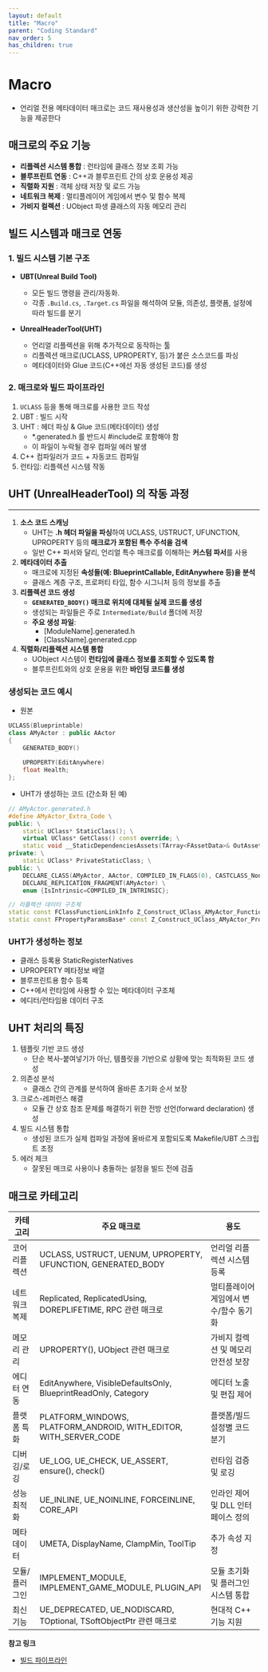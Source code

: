 ```yaml
---
layout: default
title: "Macro"
parent: "Coding Standard"
nav_order: 5
has_children: true
---
```


# Macro
- 언리얼 전용 메타데이터 매크로는 코드 재사용성과 생산성을 높이기 위한 강력한 기능을 제공한다

## 매크로의 주요 기능
- **리플렉션 시스템 통합** : 런타임에 클래스 정보 조회 가능
- **블루프린트 연동** : C++과 블루프린트 간의 상호 운용성 제공
- **직렬화 지원** : 객체 상태 저장 및 로드 가능
- **네트워크 복제** : 멀티플레이어 게임에서 변수 및 함수 복제
- **가비지 컬렉션** : UObject 파생 클래스의 자동 메모리 관리

## 빌드 시스템과 매크로 연동
### 1. 빌드 시스템 기본 구조
- **UBT(Unreal Build Tool)**
  - 모든 빌드 명령을 관리/자동화.
  - 각종 `.Build.cs`, `.Target.cs` 파일을 해석하여 모듈, 의존성, 플랫폼, 설정에 따라 빌드를 분기

- **UnrealHeaderTool(UHT)**
    - 언리얼 리플렉션을 위해 추가적으로 동작하는 툴
    - 리플렉션 매크로(UCLASS, UPROPERTY, 등)가 붙은 소스코드를 파싱
    - 메타데이터와 Glue 코드(C++에선 자동 생성된 코드)를 생성

### 2. 매크로와 빌드 파이프라인
1. `UCLASS` 등을 통해 매크로를 사용한 코드 작성
2. UBT : 빌드 시작
3. UHT : 헤더 파싱 & Glue 코드(메타데이터) 생성
    - *.generated.h 를 반드시 #include로 포함해야 함
    - 이 파일이 누락될 경우 컴파일 에러 발생
4. C++ 컴파일러가 코드 + 자동코드 컴파일
5. 런타임: 리플렉션 시스템 작동

## UHT (UnrealHeaderTool) 의 작동 과정
---
1. **소스 코드 스캐닝**
   - UHT는 **.h 헤더 파일을 파싱**하여 UCLASS, USTRUCT, UFUNCTION, UPROPERTY 등의 **매크로가 포함된 특수 주석을 검색**
   - 일반 C++ 파서와 달리, 언리얼 특수 매크로를 이해하는 **커스텀 파서**를 사용
2. **메타데이터 추출**
    - 매크로에 지정된 **속성들(예: BlueprintCallable, EditAnywhere 등)을 분석**
    - 클래스 계층 구조, 프로퍼티 타입, 함수 시그니처 등의 정보를 추출
3. **리플렉션 코드 생성**
    - **`GENERATED_BODY()` 매크로 위치에 대체될 실제 코드를 생성**
    - 생성되는 파일들은 주로 `Intermediate/Build` 폴더에 저장
    - **주요 생성 파일**:
        - [ModuleName].generated.h
        - [ClassName].generated.cpp
4. **직렬화/리플렉션 시스템 통합**
    - UObject 시스템이 **런타임에 클래스 정보를 조회할 수 있도록 함**
    - 블루프린트와의 상호 운용을 위한 **바인딩 코드를 생성**

### 생성되는 코드 예시
- 원본
```c++
UCLASS(Blueprintable)
class AMyActor : public AActor
{
    GENERATED_BODY()
    
    UPROPERTY(EditAnywhere)
    float Health;
};
```
- UHT가 생성하는 코드 (간소화 된 예)

```c++
// AMyActor.generated.h
#define AMyActor_Extra_Code \
public: \
    static UClass* StaticClass(); \
    virtual UClass* GetClass() const override; \
    static void __StaticDependenciesAssets(TArray<FAssetData>& OutAssets); \
private: \
    static UClass* PrivateStaticClass; \
public: \
    DECLARE_CLASS(AMyActor, AActor, COMPILED_IN_FLAGS(0), CASTCLASS_None, TEXT("/Script/MyGame"), NO_API) \
    DECLARE_REPLICATION_FRAGMENT(AMyActor) \
    enum {IsIntrinsic=COMPILED_IN_INTRINSIC};

// 리플렉션 데이터 구조체
static const FClassFunctionLinkInfo Z_Construct_UClass_AMyActor_Functions[];
static const FPropertyParamsBase* const Z_Construct_UClass_AMyActor_Properties[];
```
### UHT가 생성하는 정보
- 클래스 등록용 StaticRegisterNatives
- UPROPERTY 메타정보 배열
- 블루프린트용 함수 등록
- C++에서 런타임에 사용할 수 있는 메타데이터 구조체
- 에디터/런타임용 데이터 구조

## UHT 처리의 특징
1. 템플릿 기반 코드 생성
    - 단순 복사-붙여넣기가 아닌, 템플릿을 기반으로 상황에 맞는 최적화된 코드 생성
2. 의존성 분석
    - 클래스 간의 관계를 분석하여 올바른 초기화 순서 보장
3. 크로스-레퍼런스 해결
    - 모듈 간 상호 참조 문제를 해결하기 위한 전방 선언(forward declaration) 생성
4. 빌드 시스템 통합
    - 생성된 코드가 실제 컴파일 과정에 올바르게 포함되도록 Makefile/UBT 스크립트 조정
5. 에러 체크
    - 잘못된 매크로 사용이나 충돌하는 설정을 빌드 전에 검출

## 매크로 카테고리

카테고리|주요 매크로|용도|
---|---|---|
코어 리플렉션	|UCLASS, USTRUCT, UENUM, UPROPERTY, UFUNCTION, GENERATED_BODY|언리얼 리플렉션 시스템 등록|
네트워크 복제	|Replicated, ReplicatedUsing, DOREPLIFETIME, RPC 관련 매크로|멀티플레이어 게임에서 변수/함수 동기화|
메모리 관리	|UPROPERTY(), UObject 관련 매크로|가비지 컬렉션 및 메모리 안전성 보장|
에디터 연동	|EditAnywhere, VisibleDefaultsOnly, BlueprintReadOnly, Category|에디터 노출 및 편집 제어|
플랫폼 특화	|PLATFORM_WINDOWS, PLATFORM_ANDROID, WITH_EDITOR, WITH_SERVER_CODE|플랫폼/빌드 설정별 코드 분기|
디버깅/로깅	|UE_LOG, UE_CHECK, UE_ASSERT, ensure(), check()|런타임 검증 및 로깅|
성능 최적화	|UE_INLINE, UE_NOINLINE, FORCEINLINE, CORE_API	|인라인 제어 및 DLL 인터페이스 정의|
메타데이터	|UMETA, DisplayName, ClampMin, ToolTip	|추가 속성 지정|
모듈/플러그인|IMPLEMENT_MODULE, IMPLEMENT_GAME_MODULE, PLUGIN_API|모듈 초기화 및 플러그인 시스템 통합|
최신 기능|UE_DEPRECATED, UE_NODISCARD, TOptional, TSoftObjectPtr 관련 매크로|현대적 C++ 기능 지원|

**참고 링크**
- [빌드 파이프라인](https://dev.epicgames.com/documentation/ko-kr/unreal-engine/using-the-unreal-engine-build-pipeline?application_version=5.5)